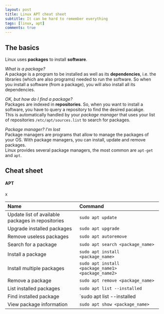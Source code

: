 ```yaml
---
layout: post
title: Linux APT cheat sheet
subtitle: It can be hard to remember everything
tags: [linux, apt]
comments: true
---
```


## The basics
Linux uses **packages** to install **software**.

*What is a package?*  
A package is a program to be installed as well as its **dependencies**, i.e. the libraries (which are also programs) needed to run the software.
So when you install a software (from a package), you will also install all its dependencies.

*OK, but how do I find a package?*  
Packages are indexed in **repositories**. So, when you want to install a software, you have to query a repository to find the desired pacakge.  
This is automatically handled by your *package manager* that uses your list of repositories `/etc/apt/sources.list` to search for packages.

*Package manager? I'm lost*  
Package managers are programs that allow to manage the packages of your OS. With package managers, you can install, update and remove packages.  
Linux provides several package managers, the most common are `apt-get` and `apt`.

## Cheat sheet

#### APT
x

| Name | Command |
| :------ |:--- |
| Update list of available packages in repositories | `sudo apt update` |
| Upgrade installed packages | `sudo apt upgrade` |
| Remove useless packages | `sudo apt autoremove` |
| Search for a package | `sudo apt search <package_name>` |
| Install a package | `sudo apt install <package_name>` |
| Install multiple packages | `sudo apt install <package_name1> <package_name2>` |
| Remove a package | `sudo apt remove <package_name>` |
| List installed packages | `sudo apt list --installed` |
| Find installed package | `sudo apt list --installed | grep <package_name>` |
| View package information | `sudo apt show <package_name>` |
